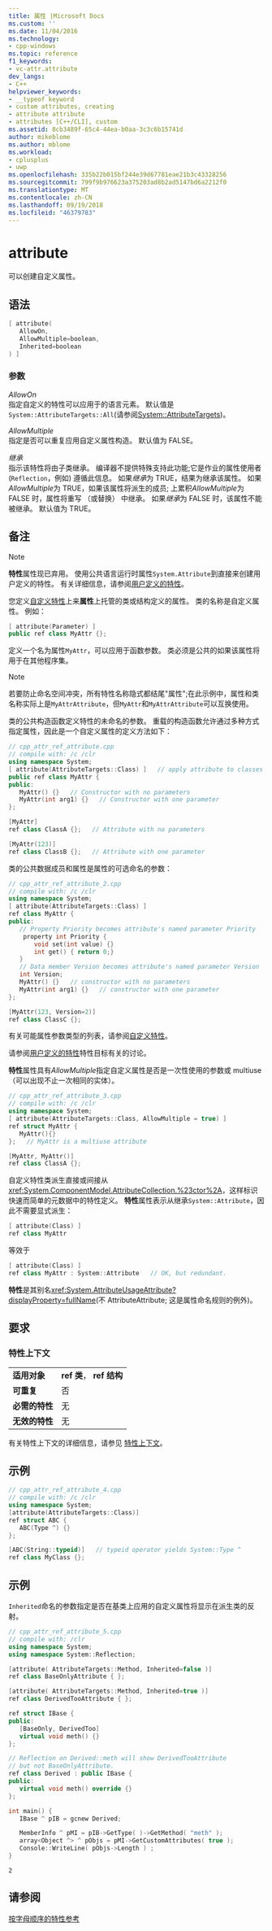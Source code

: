 ```yaml
---
title: 属性 |Microsoft Docs
ms.custom: ''
ms.date: 11/04/2016
ms.technology:
- cpp-windows
ms.topic: reference
f1_keywords:
- vc-attr.attribute
dev_langs:
- C++
helpviewer_keywords:
- __typeof keyword
- custom attributes, creating
- attribute attribute
- attributes [C++/CLI], custom
ms.assetid: 8cb3489f-65c4-44ea-b0aa-3c3c6b15741d
author: mikeblome
ms.author: mblome
ms.workload:
- cplusplus
- uwp
ms.openlocfilehash: 335b22b015bf244e39d67781eae21b3c43328256
ms.sourcegitcommit: 799f9b976623a375203ad8b2ad5147bd6a2212f0
ms.translationtype: MT
ms.contentlocale: zh-CN
ms.lasthandoff: 09/19/2018
ms.locfileid: "46379783"
---
```

# <a name="attribute"></a>attribute

可以创建自定义属性。

## <a name="syntax"></a>语法

```cpp
[ attribute(
   AllowOn,
   AllowMultiple=boolean,
   Inherited=boolean
) ]
```

### <a name="parameters"></a>参数

*AllowOn*<br/>
指定自定义的特性可以应用于的语言元素。 默认值是`System::AttributeTargets::All`(请参阅[System::AttributeTargets](https://msdn.microsoft.com/library/system.attributetargets.aspx))。

*AllowMultiple*<br/>
指定是否可以重复应用自定义属性构造。 默认值为 FALSE。

*继承*<br/>
指示该特性将由子类继承。 编译器不提供特殊支持此功能;它是作业的属性使用者 (`Reflection`，例如) 遵循此信息。 如果*继承*为 TRUE，结果为继承该属性。 如果*AllowMultiple*为 TRUE，如果该属性将派生的成员; 上累积*AllowMultiple*为 FALSE 时，属性将重写 （或替换） 中继承。 如果*继承*为 FALSE 时，该属性不能被继承。 默认值为 TRUE。

## <a name="remarks"></a>备注

> [!NOTE]
> **特性**属性现已弃用。  使用公共语言运行时属性`System.Attribute`到直接来创建用户定义的特性。 有关详细信息，请参阅[用户定义的特性](../windows/user-defined-attributes-cpp-component-extensions.md)。

您定义[自定义特性](../windows/custom-attributes-cpp.md)上来**属性**上托管的类或结构定义的属性。 类的名称是自定义属性。 例如：

```cpp
[ attribute(Parameter) ]
public ref class MyAttr {};
```

定义一个名为属性`MyAttr`，可以应用于函数参数。 类必须是公共的如果该属性将用于在其他程序集。

> [!NOTE]
> 若要防止命名空间冲突，所有特性名称隐式都结尾"属性";在此示例中，属性和类名称实际上是`MyAttrAttribute`，但`MyAttr`和`MyAttrAttribute`可以互换使用。

类的公共构造函数定义特性的未命名的参数。 重载的构造函数允许通过多种方式指定属性，因此是一个自定义属性的定义方法如下：

```cpp
// cpp_attr_ref_attribute.cpp
// compile with: /c /clr
using namespace System;
[ attribute(AttributeTargets::Class) ]   // apply attribute to classes
public ref class MyAttr {
public:
   MyAttr() {}   // Constructor with no parameters
   MyAttr(int arg1) {}   // Constructor with one parameter
};

[MyAttr]
ref class ClassA {};   // Attribute with no parameters

[MyAttr(123)]
ref class ClassB {};   // Attribute with one parameter
```

类的公共数据成员和属性是属性的可选命名的参数：

```cpp
// cpp_attr_ref_attribute_2.cpp
// compile with: /c /clr
using namespace System;
[ attribute(AttributeTargets::Class) ]
ref class MyAttr {
public:
   // Property Priority becomes attribute's named parameter Priority
    property int Priority {
       void set(int value) {}
       int get() { return 0;}
   }
   // Data member Version becomes attribute's named parameter Version
   int Version;
   MyAttr() {}   // constructor with no parameters
   MyAttr(int arg1) {}   // constructor with one parameter
};

[MyAttr(123, Version=2)]
ref class ClassC {};
```

有关可能属性参数类型的列表，请参阅[自定义特性](../windows/custom-attributes-cpp.md)。

请参阅[用户定义的特性](../windows/user-defined-attributes-cpp-component-extensions.md)特性目标有关的讨论。

**特性**属性具有*AllowMultiple*指定自定义属性是否是一次性使用的参数或 multiuse （可以出现不止一次相同的实体）。

```cpp
// cpp_attr_ref_attribute_3.cpp
// compile with: /c /clr
using namespace System;
[ attribute(AttributeTargets::Class, AllowMultiple = true) ]
ref struct MyAttr {
   MyAttr(){}
};   // MyAttr is a multiuse attribute

[MyAttr, MyAttr()]
ref class ClassA {};
```

自定义特性类派生直接或间接从<xref:System.ComponentModel.AttributeCollection.%23ctor%2A>，这样标识快速而简单的元数据中的特性定义。 **特性**属性表示从继承`System::Attribute`，因此不需要显式派生：

```cpp
[ attribute(Class) ]
ref class MyAttr
```

等效于

```cpp
[ attribute(Class) ]
ref class MyAttr : System::Attribute   // OK, but redundant.
```

**特性**是其别名<xref:System.AttributeUsageAttribute?displayProperty=fullName>(不 AttributeAttribute; 这是属性命名规则的例外)。

## <a name="requirements"></a>要求

### <a name="attribute-context"></a>特性上下文

|||
|-|-|
|**适用对象**|**ref 类**， **ref 结构**|
|**可重复**|否|
|**必需的特性**|无|
|**无效的特性**|无|

有关特性上下文的详细信息，请参见 [特性上下文](../windows/attribute-contexts.md)。

## <a name="example"></a>示例

```cpp
// cpp_attr_ref_attribute_4.cpp
// compile with: /c /clr
using namespace System;
[attribute(AttributeTargets::Class)]
ref struct ABC {
   ABC(Type ^) {}
};

[ABC(String::typeid)]   // typeid operator yields System::Type ^
ref class MyClass {};
```

## <a name="example"></a>示例

`Inherited`命名的参数指定是否在基类上应用的自定义属性将显示在派生类的反射。

```cpp
// cpp_attr_ref_attribute_5.cpp
// compile with: /clr
using namespace System;
using namespace System::Reflection;

[attribute( AttributeTargets::Method, Inherited=false )]
ref class BaseOnlyAttribute { };

[attribute( AttributeTargets::Method, Inherited=true )]
ref class DerivedTooAttribute { };

ref struct IBase {
public:
   [BaseOnly, DerivedToo]
   virtual void meth() {}
};

// Reflection on Derived::meth will show DerivedTooAttribute
// but not BaseOnlyAttribute.
ref class Derived : public IBase {
public:
   virtual void meth() override {}
};

int main() {
   IBase ^ pIB = gcnew Derived;

   MemberInfo ^ pMI = pIB->GetType( )->GetMethod( "meth" );
   array<Object ^> ^ pObjs = pMI->GetCustomAttributes( true );
   Console::WriteLine( pObjs->Length ) ;
}
```

```Output
2
```

## <a name="see-also"></a>请参阅

[按字母顺序的特性参考](../windows/attributes-alphabetical-reference.md)  
